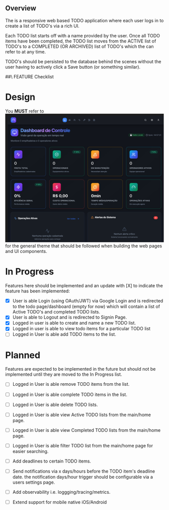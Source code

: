 ## Overview

The is a responsive web based TODO application where each user logs in to create a list of TODO's via a rich UI.

Each TODO list starts off with a name provided by the user. Once all TODO items have been completed, the TODO list moves from the ACTIVE list of TODO's to a COMPLETED (OR ARCHIVED) list of TODO's which the can refer to at any time.

TODO's should be persisted to the database behind the scenes without the user having to actively click a Save button (or something similar).

##\ FEATURE Checklist

# Design

You **MUST** refer to ![This Design](.designs/Theme_Design.png) for the general theme that should be followed when building the web pages and UI components.

# In Progress

Features here should be implemented and an update with [X] to indicate the feature has been implemented:

- [x] User is able Login (using OAuth/JWT) via Google Login and is redirected to the todo page/dashboard (empty for now) which will contain a list of Active TODO's and completed TODO lists.
- [x] User is able to Logout and is redirected to Signin Page.
- [x] Logged in user is able to create and name a new TODO list.
- [x] Logged in user is able to view todo items for a particular TODO list
- [ ] Logged in User is able add TODO items to the list.

# Planned

Features are expected to be implemented in the future but should not be implemented until they are moved to the In Progress list.

- [ ] Logged in User is able remove TODO items from the list.
- [ ] Logged in User is able complete TODO items in the list.
- [ ] Logged in User is able delete TODO lists.
- [ ] Logged in User is able view Active TODO lists from the main/home page.
- [ ] Logged in User is able view Completed TODO lists from the main/home page.
- [ ] Logged in User is able filter TODO list from the main/home page for easier searching.

- [ ] Add deadlines to certain TODO items.
- [ ] Send notifications via x days/hours before the TODO item's deadline date. the notification days/hour trigger should be configurable via a users settings page.
- [ ] Add observability i.e. loggging/tracing/metrics.
- [ ] Extend support for mobile native iOS/Android
